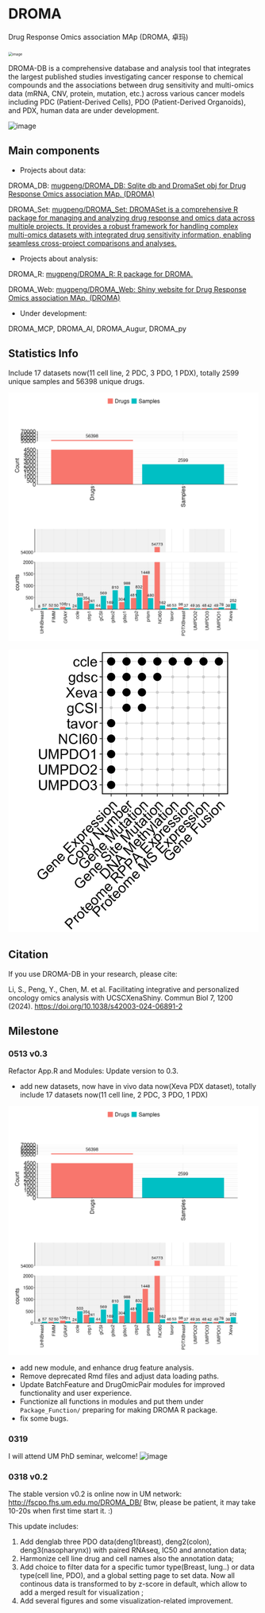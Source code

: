 # DROMA
Drug Response Omics association MAp (DROMA, 卓玛)  

<img src="https://github.com/user-attachments/assets/000473aa-7869-41c8-9352-e8481ba922fa" alt="image" style="zoom:50%;" />

DROMA-DB is a comprehensive database and analysis tool that integrates the largest published studies investigating cancer response to chemical compounds and the associations between drug sensitivity and multi-omics data (mRNA, CNV, protein, mutation, etc.) across various cancer models including PDC (Patient-Derived Cells), PDO (Patient-Derived Organoids), and PDX, human data are under development. 

![image](https://github.com/user-attachments/assets/89b385e0-f5e4-4d8e-a33b-5f30bed039b2)



## Main components

- Projects about data:

DROMA_DB: [mugpeng/DROMA_DB: Sqlite db and DromaSet obj for Drug Response Omics association MAp. (DROMA)](https://github.com/mugpeng/DROMA_DB)

DROMA_Set: [mugpeng/DROMA_Set: DROMASet is a comprehensive R package for managing and analyzing drug response and omics data across multiple projects. It provides a robust framework for handling complex multi-omics datasets with integrated drug sensitivity information, enabling seamless cross-project comparisons and analyses.](https://github.com/mugpeng/DROMA_set)

- Projects about analysis:

DROMA_R: [mugpeng/DROMA_R: R package for DROMA.](https://github.com/mugpeng/DROMA_R)

DROMA_Web: [mugpeng/DROMA_Web: Shiny website for Drug Response Omics association MAp. (DROMA)](https://github.com/mugpeng/DROMA_web)

- Under development:

DROMA_MCP, DROMA_AI, DROMA_Augur, DROMA_py



## Statistics Info

Include 17 datasets now(11 cell line, 2 PDC, 3 PDO, 1 PDX), totally 2599 unique samples and 56398 unique drugs.

![](https://raw.githubusercontent.com/mugpeng/mugpeng-my-gallery-02/main/img20250513115037.png)

![](https://raw.githubusercontent.com/mugpeng/mugpeng-my-gallery-02/main/img20250513114926.png)







## Citation

If you use DROMA-DB in your research, please cite:

Li, S., Peng, Y., Chen, M. et al. Facilitating integrative and personalized oncology omics analysis with UCSCXenaShiny. Commun Biol 7, 1200 (2024). https://doi.org/10.1038/s42003-024-06891-2



## Milestone

### 0513 v0.3

Refactor App.R and Modules: Update version to 0.3.

- add new datasets, now have in vivo data now(Xeva PDX dataset), totally include 17 datasets now(11 cell line, 2 PDC, 3 PDO, 1 PDX)

![](https://raw.githubusercontent.com/mugpeng/mugpeng-my-gallery-02/main/img20250513115037.png)

- add new module, and enhance drug feature analysis. 
- Remove deprecated Rmd files and adjust data loading paths. 
- Update BatchFeature and DrugOmicPair modules for improved functionality and user experience.
- Functionize all functions in modules and put them under `Package_Function/` preparing for making DROMA R package.
- fix some bugs.





### 0319

I will attend UM PhD seminar, welcome!
<img width="446" alt="image" src="https://github.com/user-attachments/assets/72adc553-f807-48f8-afa8-bb4009eef963" />



### 0318 v0.2

The stable version v0.2 is online now in UM network: http://fscpo.fhs.um.edu.mo/DROMA_DB/
Btw, please be patient, it may take 10-20s when first time start it. :)

This update includes:

1) Add denglab three PDO data(deng1(breast), deng2(colon), deng3(nasopharynx)) with paired RNAseq, IC50 and annotation data;
2) Harmonize cell line drug and cell names also the annotation data;
3) Add choice to filter data for a specific tumor type(Breast, lung..) or data type(cell line, PDO), and a global setting page to set data. Now all continous data is transformed to by z-score in default, which allow to add a merged result for visualization ;
4) Add several figures and some visualization-related improvement.

